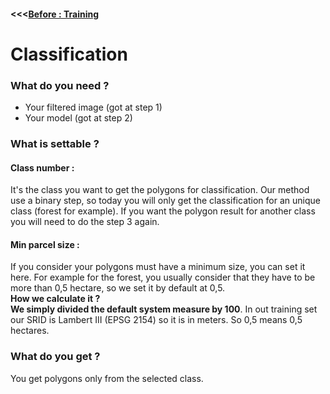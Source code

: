 #### <<<<a href="https://github.com/lennepkade/HistoricalMap/wiki/Training">Before : Training</a>
# Classification
### What do you need ?
 - Your filtered image (got at step 1)
 - Your model (got at step 2)

### What is settable ?
#### Class number : 
It's the class you want to get the polygons for classification.
Our method use a binary step, so today you will only get the classification for an unique class (forest for example). If you want the polygon result for another class you will need to do the step 3 again.

#### Min parcel size : 
If you consider your polygons must have a minimum size, you can set it here. For example for the forest, you usually consider that they have to be more than 0,5 hectare, so we set it by default at 0,5.  
**How we calculate it ?**   
**We simply divided the default system measure by 100**. In out training set our SRID is Lambert III (EPSG 2154) so it is in meters. So 0,5 means 0,5 hectares.

### What do you get ?
You get polygons only from the selected class.